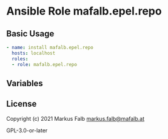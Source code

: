 # Ansible Role mafalb.epel.repo



## Basic Usage

```yaml
- name: install mafalb.epel.repo
  hosts: localhost
  roles:
  - role: mafalb.epel.repo
```

## Variables

## License

Copyright (c) 2021 Markus Falb <markus.falb@mafalb.at>

GPL-3.0-or-later
